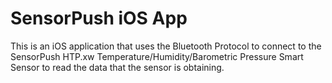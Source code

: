 # SensorPush iOS App
This is an iOS application that uses the Bluetooth Protocol to connect to the SensorPush HTP.xw Temperature/Humidity/Barometric Pressure Smart Sensor to read the data that the sensor is obtaining.
